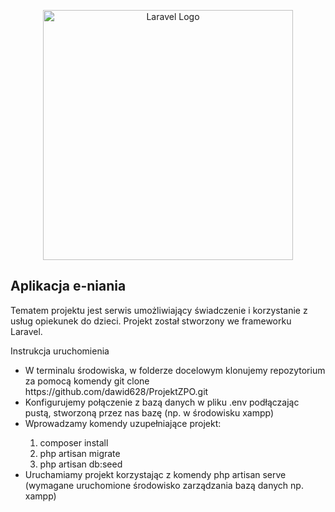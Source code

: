 <p align="center"><a href="https://laravel.com" target="_blank"><img src="https://raw.githubusercontent.com/laravel/art/master/logo-lockup/5%20SVG/2%20CMYK/1%20Full%20Color/laravel-logolockup-cmyk-red.svg" width="400" alt="Laravel Logo"></a></p>

## Aplikacja e-niania

Tematem projektu jest serwis umożliwiający świadczenie i korzystanie z usług opiekunek do dzieci. Projekt został stworzony we frameworku Laravel.

<p>Instrukcja uruchomienia</p>
<ul>
    <li>W terminalu środowiska, w folderze docelowym klonujemy repozytorium za pomocą komendy git clone https://github.com/dawid628/ProjektZPO.git</li>
    <li>Konfigurujemy połączenie z bazą danych w pliku .env podłączając pustą, stworzoną przez nas bazę (np. w środowisku xampp)</li>
    <li>Wprowadzamy komendy uzupełniające projekt:</li>
    <ol>
        <li>composer install</li>
        <li>php artisan migrate</li>
    <li>php artisan db:seed</li>
    </ol>
    <li>Uruchamiamy projekt korzystając z komendy php artisan serve (wymagane uruchomione środowisko zarządzania bazą danych np. xampp)</li>
</ul>